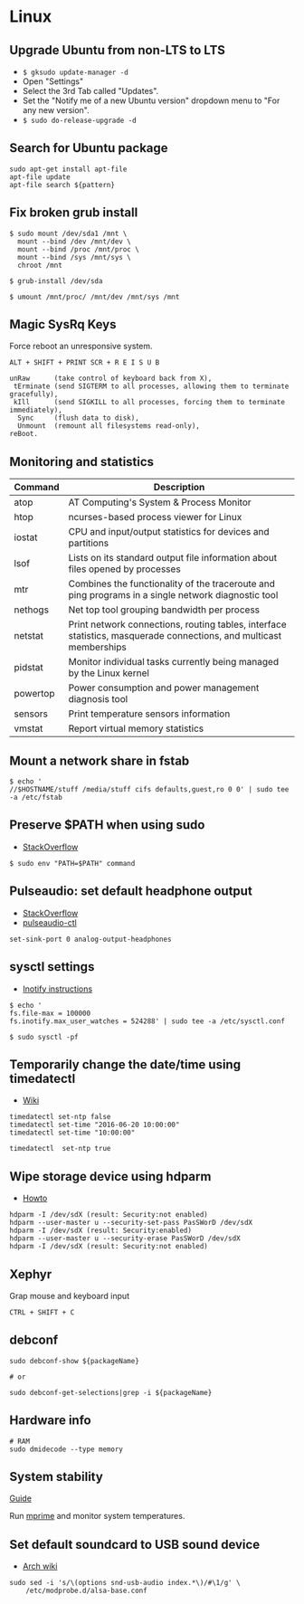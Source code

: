 # Linux

## Upgrade Ubuntu from non-LTS to LTS

  - `$ gksudo update-manager -d`
  - Open "Settings"
  - Select the 3rd Tab called "Updates".
  - Set the "Notify me of a new Ubuntu version" dropdown menu to "For any new version".
  - `$ sudo do-release-upgrade -d`

## Search for Ubuntu package

```
sudo apt-get install apt-file
apt-file update
apt-file search ${pattern}
```

## Fix broken grub install

```
$ sudo mount /dev/sda1 /mnt \
  mount --bind /dev /mnt/dev \
  mount --bind /proc /mnt/proc \
  mount --bind /sys /mnt/sys \
  chroot /mnt

$ grub-install /dev/sda

$ umount /mnt/proc/ /mnt/dev /mnt/sys /mnt
```

## Magic SysRq Keys

Force reboot an unresponsive system.

```
ALT + SHIFT + PRINT SCR + R E I S U B

unRaw      (take control of keyboard back from X),
 tErminate (send SIGTERM to all processes, allowing them to terminate gracefully),
 kIll      (send SIGKILL to all processes, forcing them to terminate immediately),
  Sync     (flush data to disk),
  Unmount  (remount all filesystems read-only),
reBoot.
```

## Monitoring and statistics

Command | Description
--- | ---
atop | AT Computing's System & Process Monitor
htop | ncurses-based process viewer for Linux
iostat | CPU and input/output statistics for devices and partitions
lsof | Lists on its standard output file information about files opened by processes
mtr | Combines  the functionality of the traceroute and ping programs in a single network diagnostic tool
nethogs | Net top tool grouping bandwidth per process
netstat | Print network connections, routing tables, interface statistics, masquerade connections, and multicast memberships
pidstat | Monitor individual tasks currently being managed by the Linux kernel
powertop | Power consumption and power management diagnosis tool
sensors | Print temperature sensors information
vmstat | Report virtual memory statistics

## Mount a network share in fstab

```
$ echo '
//$HOSTNAME/stuff /media/stuff cifs defaults,guest,ro 0 0' | sudo tee -a /etc/fstab
```

## Preserve $PATH when using sudo

- [StackOverflow](http://unix.stackexchange.com/a/83194)

```
$ sudo env "PATH=$PATH" command
```

## Pulseaudio: set default headphone output

- [StackOverflow](http://unix.stackexchange.com/questions/175930/change-default-port-for-pulseaudio-line-out-not-headphones)
- [pulseaudio-ctl](https://github.com/graysky2/pulseaudio-ctl)

```
set-sink-port 0 analog-output-headphones
```

## sysctl settings

- [Inotify instructions](https://confluence.jetbrains.com/display/IDEADEV/Inotify+Watches+Limit)

```
$ echo '
fs.file-max = 100000
fs.inotify.max_user_watches = 524288' | sudo tee -a /etc/sysctl.conf

$ sudo sysctl -pf
```

## Temporarily change the date/time using timedatectl

- [Wiki](https://wiki.archlinux.org/index.php/time)

```
timedatectl set-ntp false
timedatectl set-time "2016-06-20 10:00:00"
timedatectl set-time "10:00:00"

timedatectl  set-ntp true
```

## Wipe storage device using hdparm

- [Howto](https://wiki.archlinux.org/index.php/SSD_memory_cell_clearing)

```
hdparm -I /dev/sdX (result: Security:not enabled)
hdparm --user-master u --security-set-pass PasSWorD /dev/sdX
hdparm -I /dev/sdX (result: Security:enabled)
hdparm --user-master u --security-erase PasSWorD /dev/sdX
hdparm -I /dev/sdX (result: Security:not enabled)
```

## Xephyr

Grap mouse and keyboard input
```
CTRL + SHIFT + C
```

## debconf

```
sudo debconf-show ${packageName}

# or

sudo debconf-get-selections|grep -i ${packageName}
```

## Hardware info

```
# RAM
sudo dmidecode --type memory
```

## System stability

[Guide](https://blog.codinghorror.com/is-your-computer-stable/)

Run [mprime](ftp://mersenne.org/gimps/p95v289.linux64.tar.gz) and monitor system temperatures.

## Set default soundcard to USB sound device 

* [Arch wiki](https://wiki.archlinux.org/index.php/Advanced_Linux_Sound_Architecture#Set_the_default_sound_card)

```
sudo sed -i 's/\(options snd-usb-audio index.*\)/#\1/g' \
	/etc/modprobe.d/alsa-base.conf
```
